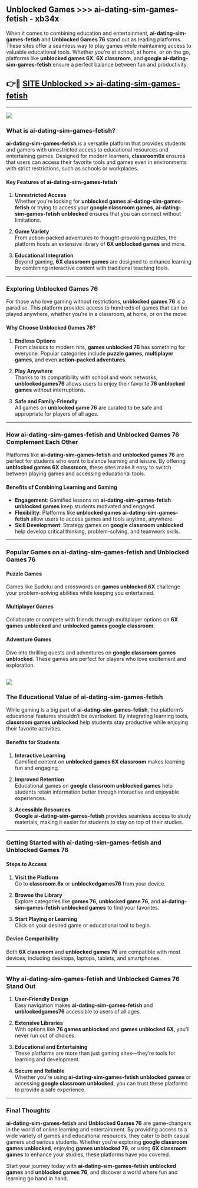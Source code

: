 ## Unblocked Games >>> ai-dating-sim-games-fetish - xb34x 

When it comes to combining education and entertainment, **ai-dating-sim-games-fetish** and **Unblocked Games 76** stand out as leading platforms. These sites offer a seamless way to play games while maintaining access to valuable educational tools. Whether you're at school, at home, or on the go, platforms like **unblocked games 6X**, **6X classroom**, and **google ai-dating-sim-games-fetish** ensure a perfect balance between fun and productivity.
## 👉🔴 [SITE Unblocked >> ai-dating-sim-games-fetish](http://premium.freeplayer.one?title=ai-dating-sim-games-fetish&ref=22JU)
---
<a href="http://premium.freeplayer.one?title=ai-dating-sim-games-fetish&ref=22JU/"><img src="https://github.com/user-attachments/assets/438f12ca-57a4-47a3-8ead-c64da593a1e5"/></a>
### What is ai-dating-sim-games-fetish?  

**ai-dating-sim-games-fetish** is a versatile platform that provides students and gamers with unrestricted access to educational resources and entertaining games. Designed for modern learners, **classroom6x** ensures that users can access their favorite tools and games even in environments with strict restrictions, such as schools or workplaces.  

#### Key Features of ai-dating-sim-games-fetish  

1. **Unrestricted Access**  
   Whether you're looking for **unblocked games ai-dating-sim-games-fetish** or trying to access your **google classroom games**, **ai-dating-sim-games-fetish unblocked** ensures that you can connect without limitations.  

2. **Game Variety**  
   From action-packed adventures to thought-provoking puzzles, the platform hosts an extensive library of **6X unblocked games** and more.  

3. **Educational Integration**  
   Beyond gaming, **6X classroom games** are designed to enhance learning by combining interactive content with traditional teaching tools.  



---

### Exploring Unblocked Games 76  

For those who love gaming without restrictions, **unblocked games 76** is a paradise. This platform provides access to hundreds of games that can be played anywhere, whether you're in a classroom, at home, or on the move.  

#### Why Choose Unblocked Games 76?  

1. **Endless Options**  
   From classics to modern hits, **games unblocked 76** has something for everyone. Popular categories include **puzzle games**, **multiplayer games**, and even **action-packed adventures**.  

2. **Play Anywhere**  
   Thanks to its compatibility with school and work networks, **unblockedgames76** allows users to enjoy their favorite **76 unblocked games** without interruptions.  

3. **Safe and Family-Friendly**  
   All games on **unblocked game 76** are curated to be safe and appropriate for players of all ages.  

---

### How ai-dating-sim-games-fetish and Unblocked Games 76 Complement Each Other  

Platforms like **ai-dating-sim-games-fetish** and **unblocked games 76** are perfect for students who want to balance learning and leisure. By offering **unblocked games 6X classroom**, these sites make it easy to switch between playing games and accessing educational tools.  

#### Benefits of Combining Learning and Gaming  

- **Engagement**: Gamified lessons on **ai-dating-sim-games-fetish unblocked games** keep students motivated and engaged.  
- **Flexibility**: Platforms like **unblocked games ai-dating-sim-games-fetish** allow users to access games and tools anytime, anywhere.  
- **Skill Development**: Strategy games on **google classroom unblocked** help develop critical thinking, problem-solving, and teamwork skills.  

---

### Popular Games on ai-dating-sim-games-fetish and Unblocked Games 76  

#### Puzzle Games  

Games like Sudoku and crosswords on **games unblocked 6X** challenge your problem-solving abilities while keeping you entertained.  

#### Multiplayer Games  

Collaborate or compete with friends through multiplayer options on **6X games unblocked** and **unblocked games google classroom**.  

#### Adventure Games  

Dive into thrilling quests and adventures on **google classroom games unblocked**. These games are perfect for players who love excitement and exploration.  

<a href="http://download.freeplayer.one?title=ai-dating-sim-games-fetish&ref=23D/"><img src="https://github.com/user-attachments/assets/fe0c3e91-c8e1-489c-acf0-e2f614c12fb8"/></a>
---

### The Educational Value of ai-dating-sim-games-fetish  

While gaming is a big part of **ai-dating-sim-games-fetish**, the platform’s educational features shouldn’t be overlooked. By integrating learning tools, **classroom games unblocked** help students stay productive while enjoying their favorite activities.  

#### Benefits for Students  

1. **Interactive Learning**  
   Gamified content on **unblocked games 6X classroom** makes learning fun and engaging.  

2. **Improved Retention**  
   Educational games on **google classroom unblocked games** help students retain information better through interactive and enjoyable experiences.  

3. **Accessible Resources**  
   **Google ai-dating-sim-games-fetish** provides seamless access to study materials, making it easier for students to stay on top of their studies.  

---

### Getting Started with ai-dating-sim-games-fetish and Unblocked Games 76  

#### Steps to Access  

1. **Visit the Platform**  
   Go to **classroom.6x** or **unblockedgames76** from your device.  

2. **Browse the Library**  
   Explore categories like **games 76**, **unblocked game 76**, and **ai-dating-sim-games-fetish unblocked games** to find your favorites.  

3. **Start Playing or Learning**  
   Click on your desired game or educational tool to begin.  

#### Device Compatibility  

Both **6X classroom** and **unblocked games 76** are compatible with most devices, including desktops, laptops, tablets, and smartphones.  

---

### Why ai-dating-sim-games-fetish and Unblocked Games 76 Stand Out  

1. **User-Friendly Design**  
   Easy navigation makes **ai-dating-sim-games-fetish** and **unblockedgames76** accessible to users of all ages.  

2. **Extensive Libraries**  
   With options like **76 games unblocked** and **games unblocked 6X**, you’ll never run out of choices.  

3. **Educational and Entertaining**  
   These platforms are more than just gaming sites—they’re tools for learning and development.  

4. **Secure and Reliable**  
   Whether you’re using **ai-dating-sim-games-fetish unblocked games** or accessing **google classroom unblocked**, you can trust these platforms to provide a safe experience.  

---

### Final Thoughts  

**ai-dating-sim-games-fetish** and **Unblocked Games 76** are game-changers in the world of online learning and entertainment. By providing access to a wide variety of games and educational resources, they cater to both casual gamers and serious students. Whether you’re exploring **google classroom games unblocked**, enjoying **games unblocked 76**, or using **6X classroom games** to enhance your studies, these platforms have you covered.  

Start your journey today with **ai-dating-sim-games-fetish unblocked games** and **unblocked games 76**, and discover a world where fun and learning go hand in hand.  